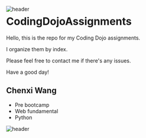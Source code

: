 <img src="https://i.pinimg.com/originals/10/25/2f/10252fb845e3720b90e5c65d94ccc454.jpg"
     alt="header"
     style="float: left; margin-right: 10px; width=500px" />

# CodingDojoAssignments
Hello, this is the repo for my Coding Dojo assignments.

I organize them by index.

Please feel free to contact me if there's any issues.

Have a good day!

## Chenxi Wang 
* Pre bootcamp
* Web fundamental
* Python

<img src="https://s3.amazonaws.com/rivera64/images/twitter-header-aesthetic-twitter-header-cute-twitter-headers2cgoenjp.jpg"
     alt="header"
     style="float: left; margin-right: 10px; width=500px" />